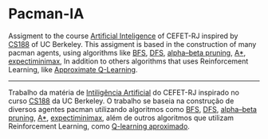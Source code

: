 # Pacman-IA


Assigment to the course [Artificial Inteligence](https://eic.cefet-rj.br/~ebezerra/gcc1734-2020-2/) of CEFET-RJ inspired by [CS188](http://ai.berkeley.edu/project_overview.html) of UC Berkeley. This assigment is based in the construction of many pacman agents, using algorithms like [BFS](https://en.wikipedia.org/wiki/Breadth-first_search), [DFS](https://en.wikipedia.org/wiki/Depth-first_search), [alpha–beta pruning](https://en.wikipedia.org/wiki/Alpha%E2%80%93beta_pruning), [A*](https://en.wikipedia.org/wiki/A*_search_algorithm), [expectiminimax](https://en.wikipedia.org/wiki/Expectiminimax), In addition to others algorithms that uses  Reinforcement Learning, like [Approximate Q-Learning](https://en.wikipedia.org/wiki/Q-learning).

---------------

Trabalho da matéria de [Intiligência Artificial](https://eic.cefet-rj.br/~ebezerra/gcc1734-2020-2/) do CEFET-RJ inspirado no curso [CS188](http://ai.berkeley.edu/project_overview.html) da UC Berkeley. O trabalho se baseia na construção de diversos agentes pacman utilizando algoritmos como [BFS](https://en.wikipedia.org/wiki/Breadth-first_search), [DFS](https://en.wikipedia.org/wiki/Depth-first_search), [alpha–beta pruning](https://en.wikipedia.org/wiki/Alpha%E2%80%93beta_pruning), [A*](https://en.wikipedia.org/wiki/A*_search_algorithm), [expectiminimax](https://en.wikipedia.org/wiki/Expectiminimax), além de outros algoritmos que utilizam Reinforcement Learning, como [Q-learning aproximado](https://en.wikipedia.org/wiki/Q-learning).
